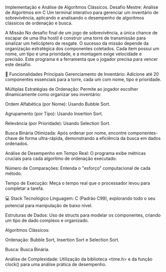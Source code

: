 Implementação e Análise de Algoritmos Clássicos.
Desafio Mestre: Análise de Algoritmos em C
Um terminal interativo para gerenciar um inventário de sobrevivência, aplicando e analisando o desempenho de algoritmos clássicos de ordenação e busca.

A Missão
No desafio final de um jogo de sobrevivência, a única chance de escapar de uma ilha hostil é construir uma torre de transmissão para sinalizar um helicóptero de resgate. O sucesso da missão depende da organização estratégica dos componentes coletados. Cada item possui um nome, um tipo e uma prioridade, e a montagem exige velocidade e precisão. Este programa é a ferramenta que o jogador precisa para vencer este desafio.

🚀 Funcionalidades Principais
Gerenciamento de Inventário: Adicione até 20 componentes essenciais para a torre, cada um com nome, tipo e prioridade.

Múltiplas Estratégias de Ordenação: Permite ao jogador escolher dinamicamente como organizar seu inventário:

Ordem Alfabética (por Nome): Usando Bubble Sort.

Agrupamento (por Tipo): Usando Insertion Sort.

Relevância (por Prioridade): Usando Selection Sort.

Busca Binária Otimizada: Após ordenar por nome, encontre componentes-chave de forma ultra-rápida, demonstrando a eficiência da busca em dados ordenados.

Análise de Desempenho em Tempo Real: O programa exibe métricas cruciais para cada algoritmo de ordenação executado:

Número de Comparações: Entenda o "esforço" computacional de cada método.

Tempo de Execução: Meça o tempo real que o processador levou para completar a tarefa.

💻 Stack Tecnológico
Linguagem: C (Padrão C99), explorando todo o seu potencial para manipulação de baixo nível.

Estruturas de Dados: Uso de structs para modelar os componentes, criando um tipo de dado complexo e organizado.

Algoritmos Clássicos:

Ordenação: Bubble Sort, Insertion Sort e Selection Sort.

Busca: Busca Binária.

Análise de Complexidade: Utilização da biblioteca <time.h> e da função clock() para uma análise prática de desempenho.
